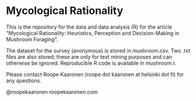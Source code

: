 # Mycological Rationality

This is the repository for the data and data analysis (R) for the article "Mycological Rationality: Heuristics, Perception and Decision-Making in Mushroom Foraging".

The dataset for the survey (anonymous) is stored in mushroom.csv. Two .txt files are also stored; these are only for text mining purposes and can otherwise be ignored. Reproducible R code is available in mushroom.r.

Please contact Roope Kaaronen (roope dot kaaronen at helsinki dot fi) for any questions.

@roopekaaronen
roopekaaronen.com

